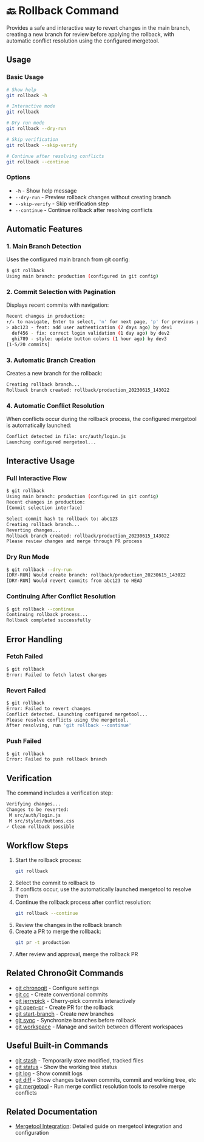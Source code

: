 # 🔙 Rollback Command

Provides a safe and interactive way to revert changes in the main branch, creating a new branch for review before applying the rollback, with automatic conflict resolution using the configured mergetool.

## Usage

### Basic Usage

```bash
# Show help
git rollback -h

# Interactive mode
git rollback

# Dry run mode
git rollback --dry-run

# Skip verification
git rollback --skip-verify

# Continue after resolving conflicts
git rollback --continue
```

### Options

- `-h` - Show help message
- `--dry-run` - Preview rollback changes without creating branch
- `--skip-verify` - Skip verification step
- `--continue` - Continue rollback after resolving conflicts

## Automatic Features

### 1. Main Branch Detection
Uses the configured main branch from git config:
```bash
$ git rollback
Using main branch: production (configured in git config)
```

### 2. Commit Selection with Pagination
Displays recent commits with navigation:
```bash
Recent changes in production:
↑/↓ to navigate, Enter to select, 'n' for next page, 'p' for previous page
> abc123 - feat: add user authentication (2 days ago) by dev1
  def456 - fix: correct login validation (1 day ago) by dev2
  ghi789 - style: update button colors (1 hour ago) by dev3
[1-5/20 commits]
```

### 3. Automatic Branch Creation
Creates a new branch for the rollback:
```bash
Creating rollback branch...
Rollback branch created: rollback/production_20230615_143022
```

### 4. Automatic Conflict Resolution
When conflicts occur during the rollback process, the configured mergetool is automatically launched:
```bash
Conflict detected in file: src/auth/login.js
Launching configured mergetool...
```

## Interactive Usage

### Full Interactive Flow

```bash
$ git rollback
Using main branch: production (configured in git config)
Recent changes in production:
[Commit selection interface]

Select commit hash to rollback to: abc123
Creating rollback branch...
Reverting changes...
Rollback branch created: rollback/production_20230615_143022
Please review changes and merge through PR process
```

### Dry Run Mode

```bash
$ git rollback --dry-run
[DRY-RUN] Would create branch: rollback/production_20230615_143022
[DRY-RUN] Would revert commits from abc123 to HEAD
```

### Continuing After Conflict Resolution

```bash
$ git rollback --continue
Continuing rollback process...
Rollback completed successfully
```

## Error Handling

### Fetch Failed
```bash
$ git rollback
Error: Failed to fetch latest changes
```

### Revert Failed
```bash
$ git rollback
Error: Failed to revert changes
Conflict detected. Launching configured mergetool...
Please resolve conflicts using the mergetool.
After resolving, run 'git rollback --continue'
```

### Push Failed
```bash
$ git rollback
Error: Failed to push rollback branch
```

## Verification

The command includes a verification step:
```bash
Verifying changes...
Changes to be reverted:
 M src/auth/login.js
 M src/styles/buttons.css
✓ Clean rollback possible
```

## Workflow Steps

1. Start the rollback process:
   ```bash
   git rollback
   ```
2. Select the commit to rollback to
3. If conflicts occur, use the automatically launched mergetool to resolve them
4. Continue the rollback process after conflict resolution:
   ```bash
   git rollback --continue
   ```
5. Review the changes in the rollback branch
6. Create a PR to merge the rollback:
   ```bash
   git pr -t production
   ```
7. After review and approval, merge the rollback PR

## Related ChronoGit Commands

- [git chronogit](chronogit.md) - Configure settings
- [git cc](conventional-commit.md) - Create conventional commits
- [git jerrypick](jerrypick.md) - Cherry-pick commits interactively
- [git open-pr](open-pr.md) - Create PR for the rollback
- [git start-branch](start-branch.md) - Create new branches
- [git sync](sync.md) - Synchronize branches before rollback
- [git workspace](workspace.md) - Manage and switch between different workspaces

## Useful Built-in Commands

- [git stash](https://git-scm.com/docs/git-stash) - Temporarily store modified, tracked files
- [git status](https://git-scm.com/docs/git-status) - Show the working tree status
- [git log](https://git-scm.com/docs/git-log) - Show commit logs
- [git diff](https://git-scm.com/docs/git-diff) - Show changes between commits, commit and working tree, etc
- [git mergetool](https://git-scm.com/docs/git-mergetool) - Run merge conflict resolution tools to resolve merge conflicts

## Related Documentation

- [Mergetool Integration](../workflow/mergetool-integration.md): Detailed guide on mergetool integration and configuration
